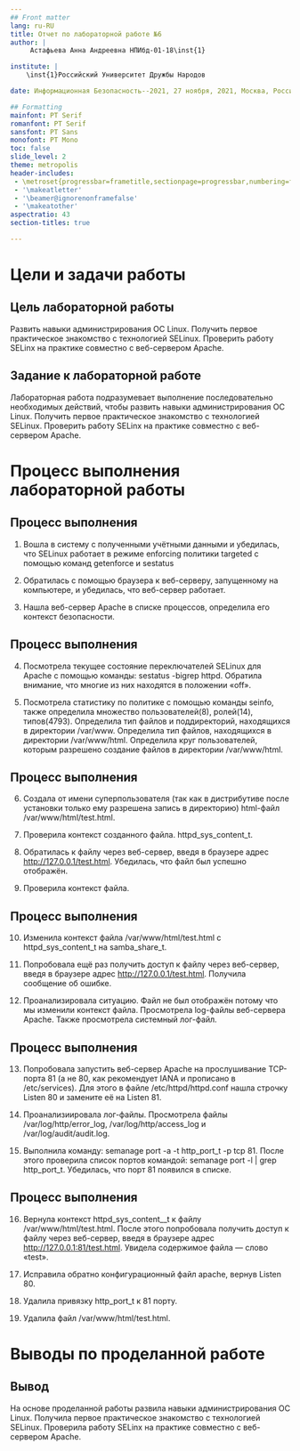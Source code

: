 ```yaml
---
## Front matter
lang: ru-RU
title: Отчет по лабораторной работе №6
author: |
	 Астафьева Анна Андреевна НПИбд-01-18\inst{1}

institute: |
	\inst{1}Российский Университет Дружбы Народов

date: Информационная Безопасность--2021, 27 ноября, 2021, Москва, Россия

## Formatting
mainfont: PT Serif
romanfont: PT Serif
sansfont: PT Sans
monofont: PT Mono
toc: false
slide_level: 2
theme: metropolis
header-includes: 
 - \metroset{progressbar=frametitle,sectionpage=progressbar,numbering=fraction}
 - '\makeatletter'
 - '\beamer@ignorenonframefalse'
 - '\makeatother'
aspectratio: 43
section-titles: true

---
```


# Цели и задачи работы

## Цель лабораторной работы

Развить навыки администрирования ОС Linux. Получить первое практическое знакомство с технологией SELinux. Проверить работу SELinx на практике совместно с веб-сервером Apache.

## Задание к лабораторной работе

Лабораторная работа подразумевает выполнение последовательно необходимых действий, чтобы развить навыки администрирования ОС Linux. Получить первое практическое знакомство с технологией SELinux. Проверить работу SELinx на практике совместно с веб-сервером Apache.

# Процесс выполнения лабораторной работы

## Процесс выполнения

1. Вошла в систему с полученными учётными данными и убедилась, что SELinux работает в режиме enforcing политики targeted с помощью команд getenforce и sestatus

2. Обратилась с помощью браузера к веб-серверу, запущенному на компьютере, и убедилась, что веб-сервер работает.

3. Нашла веб-сервер Apache в списке процессов, определила его контекст безопасности.

## Процесс выполнения

4. Посмотрела текущее состояние переключателей SELinux для Apache с помощью команды: sestatus -bigrep httpd. Обратила внимание, что многие из них находятся в положении «off». 

5. Посмотрела статистику по политике с помощью команды seinfo, также определила множество пользователей(8), ролей(14), типов(4793). Определила тип файлов и поддиректорий, находящихся в директории /var/www. Определила тип файлов, находящихся в директории /var/www/html. Определила круг пользователей, которым разрешено создание файлов в директории /var/www/html. 


## Процесс выполнения

6. Создала от имени суперпользователя (так как в дистрибутиве после установки только ему разрешена запись в директорию) html-файл /var/www/html/test.html.

7. Проверила контекст созданного файла. httpd_sys_content_t.

8. Обратилась к файлу через веб-сервер, введя в браузере адрес http://127.0.0.1/test.html. Убедилась, что файл был успешно отображён.

9.  Проверила контекст файла.

## Процесс выполнения

10.  Изменила контекст файла /var/www/html/test.html с httpd_sys_content_t на samba_share_t. 

11. Попробовала ещё раз получить доступ к файлу через веб-сервер, введя в браузере адрес http://127.0.0.1/test.html. Получила сообщение об ошибке. 

12. Проанализировала ситуацию. Файл не был отображён потому что мы изменили контекст файла. Просмотрела log-файлы веб-сервера Apache. Также просмотрела системный лог-файл.

## Процесс выполнения

13. Попробовала запустить веб-сервер Apache на прослушивание ТСР-порта 81 (а не 80, как рекомендует IANA и прописано в /etc/services). Для этого в файле /etc/httpd/httpd.conf нашла строчку Listen 80 и замените её на Listen 81.

14. Проанализиировала лог-файлы. Просмотрела файлы /var/log/http/error_log, /var/log/http/access_log и /var/log/audit/audit.log.

15.   Выполнила команду: semanage port -a -t http_port_t -р tcp 81. После этого проверила список портов командой: semanage port -l | grep http_port_t. Убедилась, что порт 81 появился в списке. 

## Процесс выполнения

16. Вернула контекст httpd_sys_cоntent__t к файлу /var/www/html/test.html. После этого попробовала получить доступ к файлу через веб-сервер, введя в браузере адрес http://127.0.0.1:81/test.html. Увидела содержимое файла — слово «test».

17. Исправила обратно конфигурационный файл apache, вернув Listen 80.

18. Удалила привязку http_port_t к 81 порту. 

19. Удалила файл /var/www/html/test.html.

# Выводы по проделанной работе

## Вывод

На основе проделанной работы развила навыки администрирования ОС Linux. Получила первое практическое знакомство с технологией SELinux. Проверила работу SELinx на практике совместно с веб-сервером Apache.